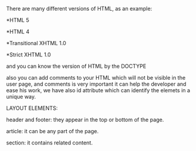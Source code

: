 There are many different versions of HTML, as an example:

*HTML 5 

*HTML 4

*Transitional XHTML 1.0

*Strict XHTML 1.0

and you can know the  version of HTML by the DOCTYPE 

also you can add comments to your HTML which will not be visible in the user page, and comments is very important it can help the developer and ease his work, we have also id attribute  which can identify the elemets in a unique way.

LAYOUT ELEMENTS:

header and footer: they appear in the top or bottom of the page.

article: it can be any part of the page.

 section: it contains related content.
